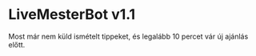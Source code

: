 # LiveMesterBot v1.1
Most már nem küld ismételt tippeket, és legalább 10 percet vár új ajánlás előtt.